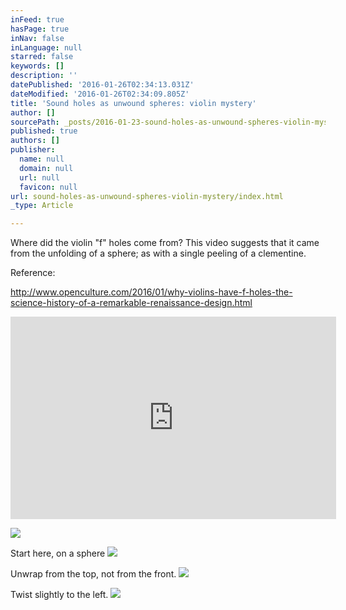 ```yaml
---
inFeed: true
hasPage: true
inNav: false
inLanguage: null
starred: false
keywords: []
description: ''
datePublished: '2016-01-26T02:34:13.031Z'
dateModified: '2016-01-26T02:34:09.805Z'
title: 'Sound holes as unwound spheres: violin mystery'
author: []
sourcePath: _posts/2016-01-23-sound-holes-as-unwound-spheres-violin-mystery.md
published: true
authors: []
publisher:
  name: null
  domain: null
  url: null
  favicon: null
url: sound-holes-as-unwound-spheres-violin-mystery/index.html
_type: Article

---
```

Where did the violin "f" holes come from?  This video suggests that it came from the unfolding of a sphere; as with a single peeling of a clementine.  

Reference: 

http://www.openculture.com/2016/01/why-violins-have-f-holes-the-science-history-of-a-remarkable-renaissance-design.html

<iframe width="521" height="324" frameborder="0" src="https://www.youtube.com/embed/E2X3CxRyygs" allowfullscreen="allowfullscreen" style=""></iframe>

![](https://the-grid-user-content.s3-us-west-2.amazonaws.com/c6210671-019f-4e7b-b0d8-c87cf95f34c6.png)

Start here, on a sphere
![](https://the-grid-user-content.s3-us-west-2.amazonaws.com/178a02fe-ff5d-4be4-afed-2647bd6539fa.png)

Unwrap from the top, not from the front.
![](https://the-grid-user-content.s3-us-west-2.amazonaws.com/17828cc8-b942-44ee-ab42-67bf944d1372.png)

Twist slightly to the left. ![](https://the-grid-user-content.s3-us-west-2.amazonaws.com/4f113cc0-675c-461b-980b-a1155be34ef3.gif)